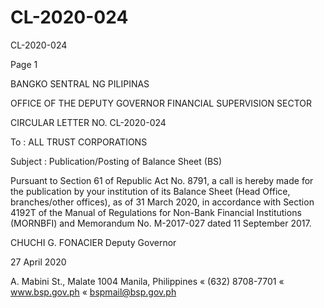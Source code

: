 # CL-2020-024

CL-2020-024

Page 1

BANGKO SENTRAL NG PILIPINAS

OFFICE OF THE DEPUTY GOVERNOR FINANCIAL SUPERVISION SECTOR

CIRCULAR LETTER NO. CL-2020-024

To : ALL TRUST CORPORATIONS

Subject : Publication/Posting of Balance Sheet (BS)

Pursuant to Section 61 of Republic Act No. 8791, a call is hereby made for the publication by your institution of its Balance Sheet (Head Office, branches/other offices), as of 31 March 2020, in accordance with Section 4192T of the Manual of Regulations for Non-Bank Financial Institutions (MORNBFI) and Memorandum No. M-2017-027 dated 11 September 2017.

CHUCHI G. FONACIER Deputy Governor

27 April 2020

A. Mabini St., Malate 1004 Manila, Philippines « (632) 8708-7701 « www.bsp.gov.ph « bspmail@bsp.gov.ph